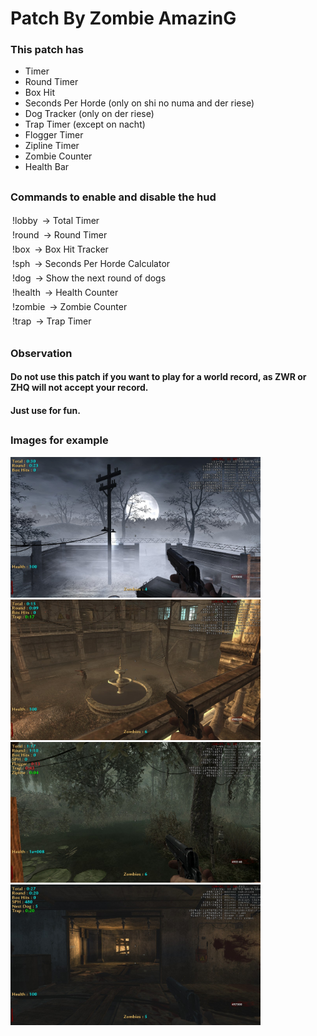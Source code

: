 # Patch By Zombie AmazinG
### This patch has
- Timer
- Round Timer
- Box Hit
- Seconds Per Horde (only on shi no numa and der riese)
- Dog Tracker (only on der riese)
- Trap Timer (except on nacht)
- Flogger Timer
- Zipline Timer
- Zombie Counter
- Health Bar

##

### Commands to enable and disable the hud

<div style="display: inline-block; border: 1px solid white; padding: 2px; border-radius: 3px;">
    !lobby
</div>
-> Total Timer
<br>
<div style="display: inline-block; border: 1px solid white; padding: 2px; border-radius: 3px;">
    !round
</div>
-> Round Timer
<br>
<div style="display: inline-block; border: 1px solid white; padding: 2px; border-radius: 3px;">
    !box
</div>
-> Box Hit Tracker
<br>
<div style="display: inline-block; border: 1px solid white; padding: 2px; border-radius: 3px;">
    !sph
</div>
-> Seconds Per Horde Calculator
<br>
<div style="display: inline-block; border: 1px solid white; padding: 2px; border-radius: 3px;">
    !dog
</div>
-> Show the next round of dogs
<br>
<div style="display: inline-block; border: 1px solid white; padding: 2px; border-radius: 3px;">
    !health
</div>
-> Health Counter
<br>
<div style="display: inline-block; border: 1px solid white; padding: 2px; border-radius: 3px;">
    !zombie
</div>
-> Zombie Counter
<br>
<div style="display: inline-block; border: 1px solid white; padding: 2px; border-radius: 3px;">
    !trap
</div>
-> Trap Timer
<br>

##

### Observation
#### Do not use this patch if you want to play for a world record, as ZWR or ZHQ will not accept your record.
#### Just use for fun.

##
### Images for example
<img src="./images/shot0058.jpg" alt="Nacht Der Untoten" width="400" height="225">
<img src="./images/shot0057.jpg" alt="Verruckt" width="400" height="225">
<img src="./images/shot0056.jpg" alt="Shi No Numa" width="400" height="225">
<img src="./images/shot0055.jpg" alt="Der Riese" width="400" height="225">
